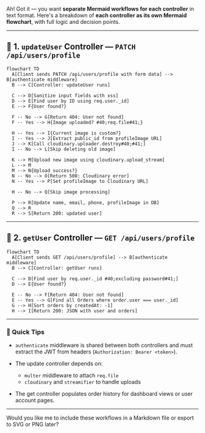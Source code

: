 Ah! Got it — you want **separate Mermaid workflows for each controller** in text format. Here's a breakdown of **each controller as its own Mermaid flowchart**, with full logic and decision points.

---

## 🧩 1. `updateUser` Controller — `PATCH /api/users/profile`

```mermaid
flowchart TD
  A[Client sends PATCH /api/users/profile with form data] --> B[authenticate middleware]
  B --> C[Controller: updateUser runs]

  C --> D[Sanitize input fields with xss]
  D --> E[Find user by ID using req.user._id]
  E --> F{User found?}

  F -- No --> G[Return 404: User not found]
  F -- Yes --> H{Image uploaded? #40;req.file#41;}

  H -- Yes --> I{Current image is custom?}
  I -- Yes --> J[Extract public_id from profileImage URL]
  J --> K[Call cloudinary.uploader.destroy#40;#41;]
  I -- No --> L[Skip deleting old image]

  K --> M[Upload new image using cloudinary.upload_stream]
  L --> M
  M --> N{Upload success?}
  N -- No --> O[Return 500: Cloudinary error]
  N -- Yes --> P[Set profileImage to Cloudinary URL]

  H -- No --> Q[Skip image processing]

  P --> R[Update name, email, phone, profileImage in DB]
  Q --> R
  R --> S[Return 200: updated user]
```

---

## 🧩 2. `getUser` Controller — `GET /api/users/profile`

```mermaid
flowchart TD
  A[Client sends GET /api/users/profile] --> B[authenticate middleware]
  B --> C[Controller: getUser runs]

  C --> D[Find user by req.user._id #40;excluding password#41;]
  D --> E{User found?}

  E -- No --> F[Return 404: User not found]
  E -- Yes --> G[Find all Orders where order.user === user._id]
  G --> H[Sort orders by createdAt: -1]
  H --> I[Return 200: JSON with user and orders]
```

---

### 🧠 Quick Tips

- `authenticate` middleware is shared between both controllers and must extract the JWT from headers (`Authorization: Bearer <token>`).
- The update controller depends on:

  - `multer` middleware to attach `req.file`
  - `cloudinary` and `streamifier` to handle uploads

- The get controller populates order history for dashboard views or user account pages.

---

Would you like me to include these workflows in a Markdown file or export to SVG or PNG later?
